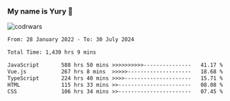 ### My name is Yury 👋 
![codrwars](https://www.codewars.com/users/litury/badges/micro) 


<!--START_SECTION:waka-->

```txt
From: 28 January 2022 - To: 30 July 2024

Total Time: 1,430 hrs 9 mins

JavaScript       588 hrs 50 mins >>>>>>>>>>---------------   41.17 %
Vue.js           267 hrs 8 mins  >>>>>--------------------   18.68 %
TypeScript       224 hrs 40 mins >>>>---------------------   15.71 %
HTML             115 hrs 33 mins >>-----------------------   08.08 %
CSS              106 hrs 34 mins >>-----------------------   07.45 %
```

<!--END_SECTION:waka-->

